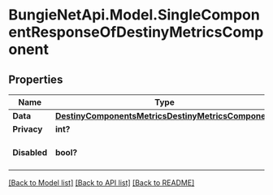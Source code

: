 # BungieNetApi.Model.SingleComponentResponseOfDestinyMetricsComponent
## Properties

Name | Type | Description | Notes
------------ | ------------- | ------------- | -------------
**Data** | [**DestinyComponentsMetricsDestinyMetricsComponent**](DestinyComponentsMetricsDestinyMetricsComponent.md) |  | [optional] 
**Privacy** | **int?** |  | [optional] 
**Disabled** | **bool?** | If true, this component is disabled. | [optional] 

[[Back to Model list]](../README.md#documentation-for-models) [[Back to API list]](../README.md#documentation-for-api-endpoints) [[Back to README]](../README.md)

